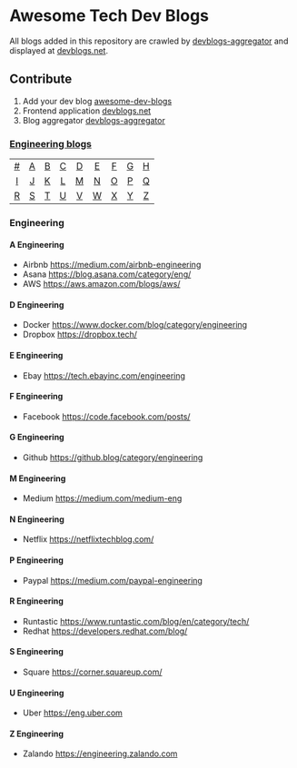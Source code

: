 # Awesome Tech Dev Blogs
All blogs added in this repository are crawled by [devblogs-aggregator](https://github.com/snuzi/devblogs-aggregator) and displayed at [devblogs.net](https://github.com/snuzi/devblogs).

## Contribute
1. Add your dev blog [awesome-dev-blogs](https://github.com/snuzi/awesome-dev-blogs)
2. Frontend application [devblogs.net](https://github.com/snuzi/devblogs)
3. Blog aggregator [devblogs-aggregator](https://github.com/snuzi/devblogs-aggregator)

### [Engineering blogs](#Engineering-1)
|     |     |     |     |     |     |     |     |     |
|:-:  |:-:  |:-:  |:-:  |:-:  |:-:  |:-:  |:-:  |:-:  |
| [#](#-engineering) 	| [A](#a-engineering) 	| [B](#b-engineering) 	| [C](#c-engineering) 	| [D](#d-engineering) 	| [E](#e-engineering) 	| [F](#f-engineering) 	| [G](#g-engineering) 	| [H](#h-engineering) 	|
| [I](#i-engineering) 	| [J](#j-engineering) 	| [K](#k-engineering) 	| [L](#l-engineering) 	| [M](#m-engineering) 	| [N](#n-engineering) 	| [O](#o-engineering) 	| [P](#p-engineering) 	| [Q](#q-engineering) 	|
| [R](#r-engineering) 	| [S](#s-engineering) 	| [T](#t-engineering) 	| [U](#u-engineering) 	| [V](#v-engineering) 	| [W](#w-engineering) 	| [X](#x-engineering) 	| [Y](#y-engineering) 	| [Z](#z-engineering)  	|

### Engineering

#### A Engineering
* Airbnb https://medium.com/airbnb-engineering
* Asana https://blog.asana.com/category/eng/
* AWS https://aws.amazon.com/blogs/aws/

#### D Engineering
* Docker https://www.docker.com/blog/category/engineering
* Dropbox https://dropbox.tech/

#### E Engineering
* Ebay https://tech.ebayinc.com/engineering

#### F Engineering
* Facebook https://code.facebook.com/posts/

#### G Engineering
* Github https://github.blog/category/engineering

#### M Engineering
* Medium https://medium.com/medium-eng

#### N Engineering
* Netflix https://netflixtechblog.com/

#### P Engineering
* Paypal https://medium.com/paypal-engineering

#### R Engineering
* Runtastic https://www.runtastic.com/blog/en/category/tech/
* Redhat https://developers.redhat.com/blog/

#### S Engineering
* Square https://corner.squareup.com/

#### U Engineering
* Uber https://eng.uber.com

#### Z Engineering
* Zalando https://engineering.zalando.com
